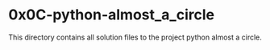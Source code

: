 # 0x0C-python-almost_a_circle

This directory contains all solution files to the project python almost a circle.
